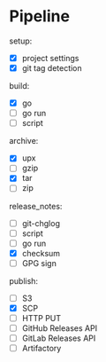 # Pipeline

setup:

- [x] project settings
- [x] git tag detection

build:

- [x] go
- [ ] go run
- [ ] script

archive:

- [x] upx
- [ ] gzip
- [x] tar
- [ ] zip

release_notes:

- [ ] git-chglog
- [ ] script
- [ ] go run
- [x] checksum
- [ ] GPG sign

publish:

- [ ] S3
- [x] SCP
- [ ] HTTP PUT
- [ ] GitHub Releases API
- [ ] GitLab Releases API
- [ ] Artifactory
